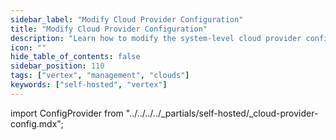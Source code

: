 ```yaml
---
sidebar_label: "Modify Cloud Provider Configuration"
title: "Modify Cloud Provider Configuration"
description: "Learn how to modify the system-level cloud provider configuration in Palette VerteX."
icon: ""
hide_table_of_contents: false
sidebar_position: 110
tags: ["vertex", "management", "clouds"]
keywords: ["self-hosted", "vertex"]
---
```


import ConfigProvider from "../../../../_partials/self-hosted/_cloud-provider-config.mdx";

<ConfigProvider name="cloud-provider-config" edition="VerteX" />

